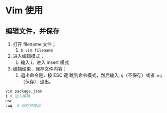 # Vim 使用

## 编辑文件，并保存

1. 打开 filename 文件；
   1. `$ vim filename`
2. 进入编辑模式；
   1. 输入 i，进入 insert 模式
3. 编辑结束，保存文件内容；
   1. 退出命令是，按 ESC 键 跳到命令模式，然后输入`:q`（不保存）或者`:wq`（保存） 退出。

```bash
vim package.json
i # 进入编辑
esc
:wq  # 保存并推出
```
